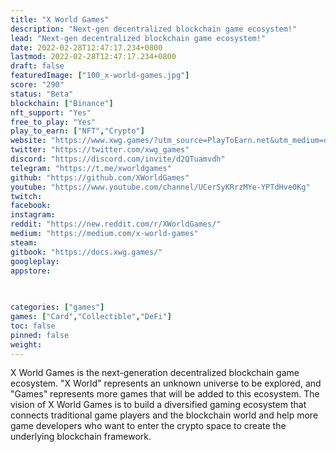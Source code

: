 ```yaml
---
title: "X World Games"
description: "Next-gen decentralized blockchain game ecosystem!"
lead: "Next-gen decentralized blockchain game ecosystem!"
date: 2022-02-28T12:47:17.234+0800
lastmod: 2022-02-28T12:47:17.234+0800
draft: false
featuredImage: ["100_x-world-games.jpg"]
score: "290"
status: "Beta"
blockchain: ["Binance"]
nft_support: "Yes"
free_to_play: "Yes"
play_to_earn: ["NFT","Crypto"]
website: "https://www.xwg.games/?utm_source=PlayToEarn.net&utm_medium=organic&utm_campaign=gamepage"
twitter: "https://twitter.com/xwg_games"
discord: "https://discord.com/invite/d2QTuamvdh"
telegram: "https://t.me/xworldgames"
github: "https://github.com/XWorldGames"
youtube: "https://www.youtube.com/channel/UCerSyKRrzMYe-YPTdHve0Kg"
twitch: 
facebook: 
instagram: 
reddit: "https://new.reddit.com/r/XWorldGames/"
medium: "https://medium.com/x-world-games"
steam: 
gitbook: "https://docs.xwg.games/"
googleplay: 
appstore: 

  
    
categories: ["games"]
games: ["Card","Collectible","DeFi"]
toc: false
pinned: false
weight: 
---
```

X World Games is the next-generation decentralized blockchain game ecosystem. "X World" represents an unknown universe to be explored, and "Games" represents more games that will be added to this ecosystem. The vision of X World Games is to build a diversified gaming ecosystem that connects traditional game players and the blockchain world and help more game developers who want to enter the crypto space to create the underlying blockchain framework.